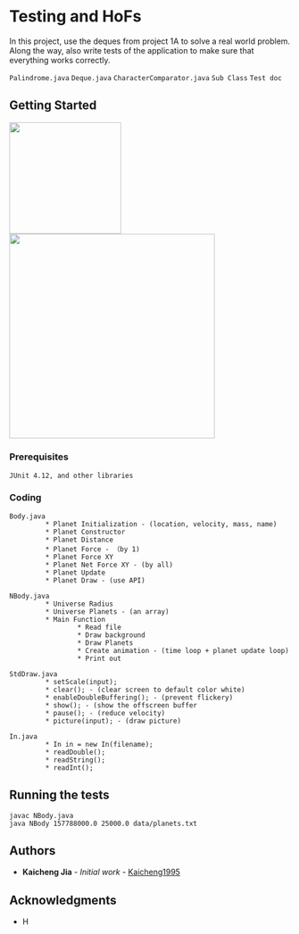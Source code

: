 # Testing and HoFs

In this project, use the deques from project 1A to solve a real world problem. Along the way, also write tests of the application to make sure that everything works correctly.

`Palindrome.java`  `Deque.java` `CharacterComparator.java` `Sub Class` `Test doc`

## Getting Started
<img src=https://github.com/Kaicheng1995/DataStructure_Algorithm/blob/master/img_folder/result.png width="200">  <img src=https://github.com/Kaicheng1995/DataStructure_Algorithm/blob/master/img_folder/proj0-netforce.png width="367.5">

### Prerequisites
```
JUnit 4.12, and other libraries
```

### Coding

```
Body.java
         * Planet Initialization - (location, velocity, mass, name)
         * Planet Constructor
         * Planet Distance
         * Planet Force - （by 1)
         * Planet Force XY
         * Planet Net Force XY - (by all)
         * Planet Update
         * Planet Draw - (use API)
```

```
NBody.java
         * Universe Radius
         * Universe Planets - (an array)
         * Main Function
                 * Read file
                 * Draw background
                 * Draw Planets
                 * Create animation - (time loop + planet update loop)
                 * Print out
```
```
StdDraw.java
         * setScale(input);
         * clear(); - (clear screen to default color white)
         * enableDoubleBuffering(); - (prevent flickery)
         * show(); - (show the offscreen buffer
         * pause(); - (reduce velocity)
         * picture(input); - (draw picture)         
```
```
In.java
         * In in = new In(filename); 
         * readDouble();
         * readString();
         * readInt();
```


## Running the tests
```
javac NBody.java
java NBody 157788000.0 25000.0 data/planets.txt
```

## Authors

* **Kaicheng Jia** - *Initial work* - [Kaicheng1995](https://github.com/Kaicheng1995)

## Acknowledgments

* H
